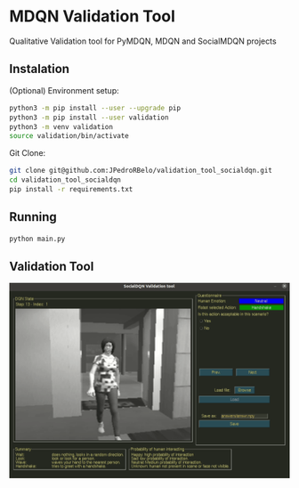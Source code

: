 # MDQN Validation Tool
Qualitative Validation tool for PyMDQN, MDQN and SocialMDQN projects


## Instalation

(Optional) Environment setup:

```sh
python3 -m pip install --user --upgrade pip
python3 -m pip install --user validation
python3 -m venv validation
source validation/bin/activate
```

Git Clone:

```sh
git clone git@github.com:JPedroRBelo/validation_tool_socialdqn.git
cd validation_tool_socialdqn
pip install -r requirements.txt 
```

## Running 

```sh
python main.py
```
## Validation Tool

![alt text](https://github.com/JPedroRBelo/validation_tool_socialdqn/blob/main/doc/screen.gif)


